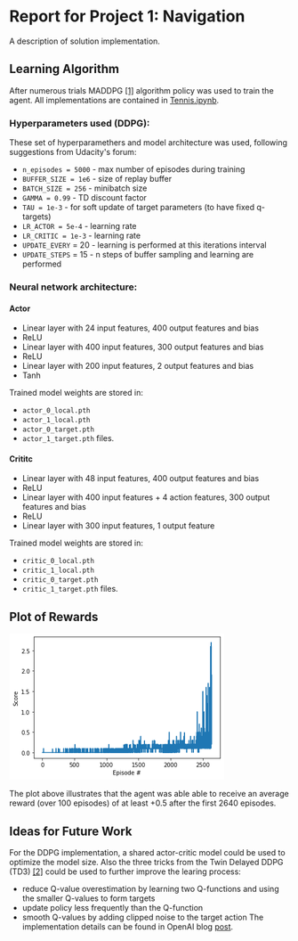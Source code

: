 Report for Project 1: Navigation
=====================

A description of solution implementation.

## Learning Algorithm

After numerous trials MADDPG [[1]](https://arxiv.org/abs/1706.02275) algorithm policy was used to train the agent. All implementations are contained in [Tennis.ipynb](Tenis.ipynb).

### Hyperparameters used (DDPG):

These set of hyperparamethers and model architecture was used, following suggestions from Udacity's forum:

- `n_episodes = 5000` - max number of episodes during training
- `BUFFER_SIZE = 1e6` - size of replay buffer
- `BATCH_SIZE = 256` - minibatch size
- `GAMMA = 0.99` - TD discount factor
- `TAU = 1e-3` - for soft update of target parameters (to have fixed q-targets)
- `LR_ACTOR = 5e-4` - learning rate
- `LR_CRITIC = 1e-3` - learning rate
- `UPDATE_EVERY` = 20 - learning is performed at this iterations interval
- `UPDATE_STEPS` = 15 - n steps of buffer sampling and learning are performed

### Neural network architecture:
#### Actor
 - Linear layer with 24 input features, 400 output features and bias
 - ReLU
 - Linear layer with 400 input features, 300 output features and bias
 - ReLU
 - Linear layer with 200 input features, 2 output features and bias
 - Tanh

 Trained model weights are stored in:
 - `actor_0_local.pth`
 - `actor_1_local.pth`
 - `actor_0_target.pth`
 - `actor_1_target.pth`
 files.

#### Crititc
 - Linear layer with 48 input features, 400 output features and bias
 - ReLU
 - Linear layer with 400 input features + 4 action features, 300 output features and bias
 - ReLU
 - Linear layer with 300 input features, 1 output feature

 Trained model weights are stored in:
 - `critic_0_local.pth`
 - `critic_1_local.pth`
 - `critic_0_target.pth`
 - `critic_1_target.pth`
 files.

## Plot of Rewards

![Plot of rewards of MADDPG](output.png)

The plot above illustrates that the agent was able able to receive an average reward (over 100 episodes) of at least +0.5 after the first 2640 episodes.

## Ideas for Future Work

For the DDPG implementation, a shared actor-critic model could be used to optimize the model size. Also the three tricks from the Twin Delayed DDPG (TD3) [[2]](https://spinningup.openai.com/en/latest/algorithms/td3.html) could be used to further improve the learing process:
- reduce Q-value overestimation by learning two Q-functions and using the smaller Q-values to form targets
- update policy less frequently than the Q-function
- smooth Q-values by adding clipped noise to the target action
The implementation details can be found in OpenAI blog [post](https://spinningup.openai.com/en/latest/algorithms/td3.html).
